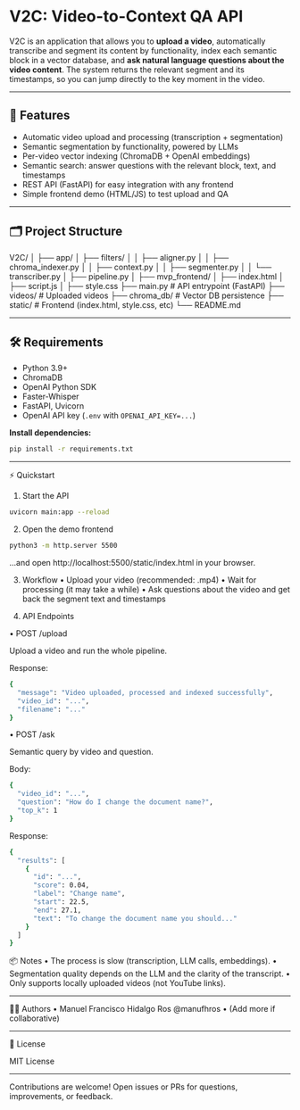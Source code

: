 # V2C: Video-to-Context QA API

V2C is an application that allows you to **upload a video**, automatically transcribe and segment its content by functionality, index each semantic block in a vector database, and **ask natural language questions about the video content**. The system returns the relevant segment and its timestamps, so you can jump directly to the key moment in the video.

---

## 🚀 Features

- Automatic video upload and processing (transcription + segmentation)
- Semantic segmentation by functionality, powered by LLMs
- Per-video vector indexing (ChromaDB + OpenAI embeddings)
- Semantic search: answer questions with the relevant block, text, and timestamps
- REST API (FastAPI) for easy integration with any frontend
- Simple frontend demo (HTML/JS) to test upload and QA

---

## 🗂️ Project Structure
V2C/
│
├── app/
│   ├── filters/
│   │   ├── aligner.py
│   │   ├── chroma_indexer.py
│   │   ├── context.py
│   │   ├── segmenter.py
│   │   └── transcriber.py
│   ├── pipeline.py
│
├── mvp_frontend/
│   ├── index.html
│   ├── script.js
│   ├── style.css
├── main.py        # API entrypoint (FastAPI)
├── videos/        # Uploaded videos
├── chroma_db/     # Vector DB persistence
├── static/        # Frontend (index.html, style.css, etc)
└── README.md

---

## 🛠️ Requirements

- Python 3.9+
- ChromaDB
- OpenAI Python SDK
- Faster-Whisper
- FastAPI, Uvicorn
- OpenAI API key (`.env` with `OPENAI_API_KEY=...`)

**Install dependencies:**
```bash
pip install -r requirements.txt
```

---

⚡ Quickstart

1. Start the API
```bash
uvicorn main:app --reload
```

2. Open the demo frontend
```bash
python3 -m http.server 5500
```

…and open http://localhost:5500/static/index.html in your browser.

3. Workflow
	•	Upload your video (recommended: .mp4)
	•	Wait for processing (it may take a while)
	•	Ask questions about the video and get back the segment text and timestamps

4. API Endpoints

• POST /upload

Upload a video and run the whole pipeline.

Response:
```bash
{
  "message": "Video uploaded, processed and indexed successfully",
  "video_id": "...",
  "filename": "..."
}
```

• POST /ask

Semantic query by video and question.

Body:
```bash
{
  "video_id": "...",
  "question": "How do I change the document name?",
  "top_k": 1
}
```

Response:
```bash
{
  "results": [
    {
      "id": "...",
      "score": 0.04,
      "label": "Change name",
      "start": 22.5,
      "end": 27.1,
      "text": "To change the document name you should..."
    }
  ]
}
```


📦 Notes
	•	The process is slow (transcription, LLM calls, embeddings).
	•	Segmentation quality depends on the LLM and the clarity of the transcript.
	•	Only supports locally uploaded videos (not YouTube links).

---

👨‍💻 Authors
	•	Manuel Francisco Hidalgo Ros
@manufhros
	•	(Add more if collaborative)

---

📝 License

MIT License

---

Contributions are welcome!
Open issues or PRs for questions, improvements, or feedback.